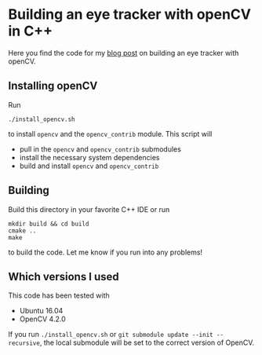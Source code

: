 # Building an eye tracker with openCV in C++

Here you find the code for my [blog post](http://bewagner.github.io/programming/2020/04/12/building-a-face-detector-with-opencv-in-cpp/) on building an eye tracker with openCV. 

## Installing openCV

Run 
```shell script 
./install_opencv.sh
```
to install `opencv` and the `opencv_contrib` module. This script will
- pull in the `opencv` and `opencv_contrib` submodules
- install the necessary system dependencies
- build and install `opencv` and `opencv_contrib`
 
## Building

Build this directory in your favorite C++ IDE or run
```
mkdir build && cd build
cmake ..
make
```
to build the code. Let me know if you run into any problems!

## Which versions I used
This code has been tested with
- Ubuntu 16.04
- OpenCV 4.2.0 

If you run `./install_opencv.sh` or `git submodule update --init --recursive`, the local submodule will be set to the correct version of OpenCV.


